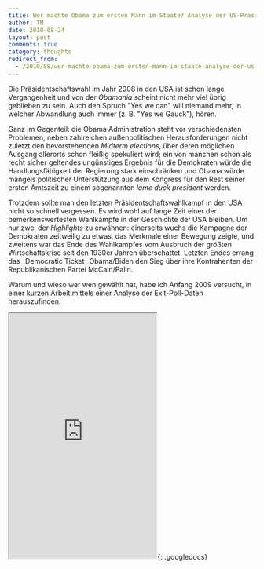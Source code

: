 ```yaml
---
title: Wer machte Obama zum ersten Mann im Staate? Analyse der US-Präsidentschaftswahl 2008
author: TM
date: 2010-08-24
layout: post
comments: true
category: thoughts
redirect_from:
  - /2010/08/wer-machte-obama-zum-ersten-mann-im-staate-analyse-der-us-prasidentschaftswahl-2008/
---
```


Die Präsidentschaftswahl im Jahr 2008 in den USA ist schon lange Vergangenheit und von der _Obamania_ scheint nicht mehr viel übrig geblieben zu sein. Auch den Spruch "Yes we can" will niemand mehr, in welcher Abwandlung auch immer (z. B. "Yes we Gauck"), hören.

Ganz im Gegenteil: die Obama Administration steht vor verschiedensten Problemen, neben zahlreichen außenpolitischen Herausforderungen nicht zuletzt den bevorstehenden _Midterm elections_, über deren möglichen Ausgang allerorts schon fleißig spekuliert wird; ein von manchen schon als recht sicher geltendes ungünstiges Ergebnis für die Demokraten würde die Handlungsfähigkeit der Regierung stark einschränken und Obama würde mangels politischer Unterstützung aus dem Kongress für den Rest seiner ersten Amtszeit zu einem sogenannten _lame duck president_ werden.

Trotzdem sollte man den letzten Präsidentschaftswahlkampf in den USA nicht so schnell vergessen. Es wird wohl auf lange Zeit einer der bemerkenswertesten Wahlkämpfe in der Geschichte der USA bleiben. Um nur zwei der _Highlights_ zu erwähnen: einerseits wuchs die Kampagne der Demokraten zeitweilig zu etwas, das Merkmale einer Bewegung zeigte, und zweitens war das Ende des Wahlkampfes vom Ausbruch der größten Wirtschaftskrise seit den 1930er Jahren überschattet. Letzten Endes errang das _Democratic Ticket _Obama/Biden den Sieg über ihre Kontrahenten der Republikanischen Partei McCain/Palin.

Warum und wieso wer wen gewählt hat, habe ich Anfang 2009 versucht, in einer kurzen Arbeit mittels einer Analyse der Exit-Poll-Daten herauszufinden.

<iframe src="https://drive.google.com/a/zip6020.com/file/d/0B5YS2qeZ9QiaT2x3T2hPN1hXYWM/preview" height="500"></iframe>{: .googledocs}